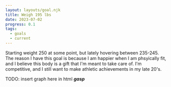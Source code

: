 ```yaml
---
layout: layouts/goal.njk
title: Weigh 195 lbs
date: 2023-07-02
progress: 0.1
tags: 
  - goals
  - current
---
```


Starting weight 250 at some point, but lately hovering between 235-245. The reason I have this goal is because I am happier when I am phsyically fit, and I believe this body is a gift that I'm meant to take care of. I'm competitive, and I still want to make athletic achievements in my late 20's.

TODO: insert graph here in html ***gasp***
<div class="mx-auto w-[600px] h-[500px]" id="weight-graph"></div>
<script type="text/javascript" src='/scripts/2023_graphs/weight.js'></script>

<div class="mx-auto w-[600px] h-[500px]" id="strava-graph"></div>
<script type="text/javascript" src='/scripts/strava.js'></script>

